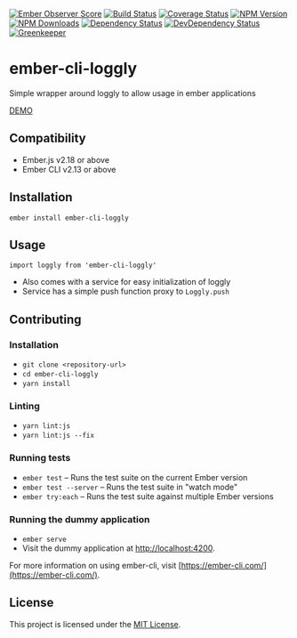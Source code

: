[![Ember Observer Score](http://emberobserver.com/badges/ember-cli-loggly.svg)](http://emberobserver.com/addons/ember-cli-loggly)
[![Build Status](https://travis-ci.org/devotox/ember-cli-loggly.svg)](http://travis-ci.org/devotox/ember-cli-loggly)
[![Coverage Status](https://codecov.io/gh/devotox/ember-cli-loggly/branch/master/graph/badge.svg)](https://codecov.io/gh/devotox/ember-cli-loggly)
[![NPM Version](https://badge.fury.io/js/ember-cli-loggly.svg)](http://badge.fury.io/js/ember-cli-loggly)
[![NPM Downloads](https://img.shields.io/npm/dm/ember-cli-loggly.svg)](https://www.npmjs.org/package/ember-cli-loggly)
[![Dependency Status](https://david-dm.org/poetic/ember-cli-loggly.svg)](https://david-dm.org/poetic/ember-cli-loggly)
[![DevDependency Status](https://david-dm.org/poetic/ember-cli-loggly/dev-status.svg)](https://david-dm.org/poetic/ember-cli-loggly#info=devDependencies)
[![Greenkeeper](https://badges.greenkeeper.io/devotox/ember-cli-loggly.svg)](https://greenkeeper.io/)

ember-cli-loggly
==============================================================================

Simple wrapper around loggly to allow usage in ember applications

[DEMO](http://devotox.github.io/ember-cli-loggly)


Compatibility
------------------------------------------------------------------------------

* Ember.js v2.18 or above
* Ember CLI v2.13 or above


Installation
------------------------------------------------------------------------------

```
ember install ember-cli-loggly
```


Usage
------------------------------------------------------------------------------

`import loggly from 'ember-cli-loggly'`

- Also comes with a service for easy initialization of loggly
- Service has a simple push function proxy to `Loggly.push`

Contributing
------------------------------------------------------------------------------

### Installation

* `git clone <repository-url>`
* `cd ember-cli-loggly`
* `yarn install`

### Linting

* `yarn lint:js`
* `yarn lint:js --fix`

### Running tests

* `ember test` – Runs the test suite on the current Ember version
* `ember test --server` – Runs the test suite in "watch mode"
* `ember try:each` – Runs the test suite against multiple Ember versions

### Running the dummy application

* `ember serve`
* Visit the dummy application at [http://localhost:4200](http://localhost:4200).

For more information on using ember-cli, visit [https://ember-cli.com/](https://ember-cli.com/).

License
------------------------------------------------------------------------------

This project is licensed under the [MIT License](LICENSE.md).
